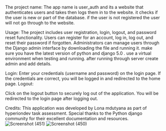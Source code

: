 The project name:
The app name is user_auth and its a website that authenticates users and takes then logs them in to the website. it checks if the user is new or
part of the database. if the user is not registered the user will not go through to the website.

Usage: 
The project includes user registration, login, logout, and password reset functionality.
Users can register for an account, log in, log out, and reset their password if forgotten.
Administrators can manage users through the Django admin interface by downloading the file and running it. make sure 
you have the latest version of python and django 5.0 . use a virtual environment when testing and running. after running through server 
create admin and add details.

Login:
Enter your credentials (username and password) on the login page.
If the credentials are correct, you will be logged in and redirected to the home page.
Logout:

Click on the logout button to securely log out of the application.
You will be redirected to the login page after logging out.

Credits:
This application was developed by Lona mdutyana as part of hyperiondev task assessment.
Special thanks to the Python django community for their excellent documentation and resources.
![Screenshot (451)](https://github.com/lonamdutyana/my-first-website/assets/158799003/e20b7969-fc02-4d72-a082-25807065f936)
![Screenshot (450)](https://github.com/lonamdutyana/my-first-website/assets/158799003/30afe21b-34eb-4884-bc78-f7446cd1ca8a)
